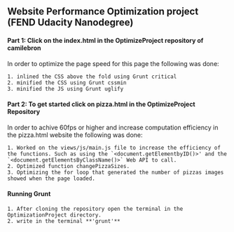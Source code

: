 ## Website Performance Optimization project (FEND Udacity Nanodegree)

#### Part 1: Click on the index.html in the OptimizeProject repository of camilebron

  In order to optimize the page speed for this page the following was done:
  
    1. inlined the CSS above the fold using Grunt critical 
    2. minified the CSS using Grunt cssmin
    3. minified the JS using Grunt uglify

#### Part 2: To get started click on pizza.html in the OptimizeProject Repository

  In order to achive 60fps or higher and increase computation efficiency in the pizza.html website the following was done:
  
    1. Worked on the views/js/main.js file to increase the efficiency of the functions. Such as using the `<document.getElementbyID()>' and the `<document.getElementsByClassName()>` Web API to call. 
    2. Optimized function changePizzaSizes. 
    3. Optimizing the for loop that generated the number of pizzas images showed when the page loaded.
    
#### Running Grunt

    1. After cloning the repository open the terminal in the OptimizationProject directory.
    2. write in the terminal **'grunt'**
    

